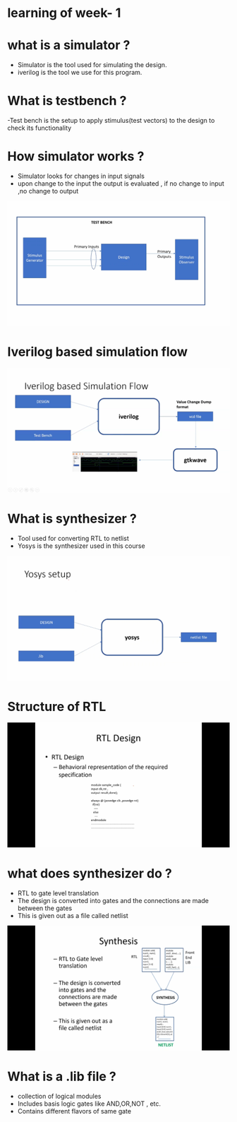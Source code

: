  # learning of week- 1

  # what is a simulator ?
  
 - Simulator is the tool used for simulating the design.
 - iverilog is the tool we use for this program.
   
 # What is testbench ?
 -Test bench  is the setup to apply stimulus(test vectors) to the design to check its functionality

 # How simulator works ?
  - Simulator looks for changes in input signals
  - upon change to the input the output is evaluated , if no change to input ,no change to output

  ![test bench](tb.png)

  # Iverilog based simulation flow
  
  ![design flow](iverilog_design_flow.png)


  # What is synthesizer ?
   - Tool used for converting RTL to netlist
   - Yosys is the synthesizer used in this course
     
  ![yosys](yos.png)

  # Structure of RTL

  ![rtl](rtl.png)

  # what does synthesizer do ?
  - RTL to gate level translation
  - The design is converted into gates and the connections are
    made between the gates
  - This is given out as a file called netlist

   ![Alt Text](synthesis.png)

  # What is a .lib file ?
  - collection of logical modules
  - Includes basis logic gates like AND,OR,NOT , etc.
  - Contains different flavors of same gate
    
  
  
     

